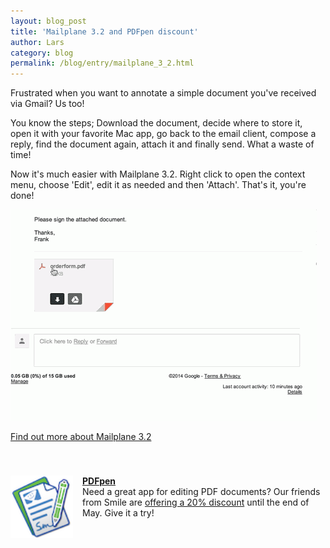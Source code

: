 ```yaml
---
layout: blog_post
title: 'Mailplane 3.2 and PDFpen discount'
author: Lars
category: blog
permalink: /blog/entry/mailplane_3_2.html
---
```


Frustrated when you want to annotate a simple document you've received via Gmail? Us too!

You know the steps; Download the document, decide where to store it, open it with your favorite Mac app, go back to the email client, compose a reply, find the document again, attach it and finally send. What a waste of time!

Now it's much easier with Mailplane 3.2. Right click to open the context menu, choose 'Edit', edit it as needed and then 'Attach'. That's it, you're done!

![](/assets/blog/2014-05-27-mailplane_3_2/edit_attachment.gif)

[Find out more about Mailplane 3.2](http://mailplaneapp.com/releases/mailplane3.html)

<p style="padding-top: 40px; padding-bottom: 10px">
	<img width="100px" style="float: left; margin: 0 15px 15px 0;" src="/assets/blog/2014-05-27-mailplane_3_2/pdfpen.png" alt="PDFpen"/><a href="http://www.smilesoftware.com/PDFpen"><strong>PDFpen</strong></a><br/>
	Need a great app for editing PDF documents? Our friends from Smile are <a href="http://sites.fastspring.com/smileonmymac/product/pdfpen?coupon=MAILPLANE">offering a 20% discount</a> until the end of May. Give it a try!
</p>
